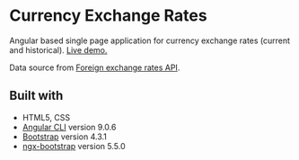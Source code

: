 # Currency Exchange Rates

Angular based single page application for currency exchange rates (current and historical). [Live demo.](https://ritakrastina.github.io/currency-exchange-rates/)

Data source from [Foreign exchange rates API](https://exchangeratesapi.io/).

## Built with

- HTML5, CSS
- [Angular CLI](https://github.com/angular/angular-cli) version 9.0.6
- [Bootstrap](https://getbootstrap.com/) version 4.3.1
- [ngx-bootstrap](https://valor-software.com/ngx-bootstrap) version 5.5.0
